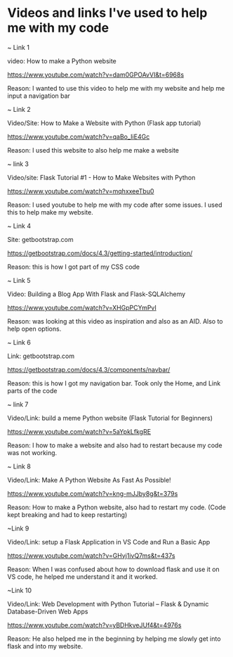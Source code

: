 # Videos and links I've used to help me with my code

~ Link 1

video: How to make a Python website

<https://www.youtube.com/watch?v=dam0GPOAvVI&t=6968s>

Reason: I wanted to use this video to help me with my website and help me input a navigation bar

~ Link 2

Video/Site: How to Make a Website with Python (Flask app tutorial)

<https://www.youtube.com/watch?v=qaBo_IiE4Gc>

Reason: I used this website to also help me make a website

~ link 3

Video/site: Flask Tutorial #1 - How to Make Websites with Python

<https://www.youtube.com/watch?v=mqhxxeeTbu0>

Reason: I used youtube to help me with my code after some issues. I used this to help make my website.

~ Link 4

Site: getbootstrap.com

<https://getbootstrap.com/docs/4.3/getting-started/introduction/>

Reason: this is how I got part of my CSS code

~ Link 5

Video: Building a Blog App With Flask and Flask-SQLAlchemy

<https://www.youtube.com/watch?v=XHGpPCYmPvI>

Reason: was looking at this video as inspiration and also as an AID. Also to help open options.

~ Link 6

Link: getbootstrap.com

<https://getbootstrap.com/docs/4.3/components/navbar/>

Reason: this is how I got my navigation bar. Took only the Home, and Link parts of the code

~ link 7

Video/Link: build a meme Python website (Flask Tutorial for Beginners)

<https://www.youtube.com/watch?v=5aYpkLfkgRE>

Reason: I how to make a website and also had to restart because my code was not working.

~ Link 8

Video/Link: Make A Python Website As Fast As Possible!

<https://www.youtube.com/watch?v=kng-mJJby8g&t=379s>

Reason: How to make a Python website, also had to restart my code. (Code kept breaking and had to keep restarting)

~Link 9

Video/Link: setup a Flask Application in VS Code and Run a Basic App

<https://www.youtube.com/watch?v=GHvj1ivQ7ms&t=437s>

Reason: When I was confused about how to download flask and use it on VS code, he helped me understand it and it worked.

~Link 10

Video/Link: Web Development with Python Tutorial – Flask & Dynamic Database-Driven Web Apps

<https://www.youtube.com/watch?v=yBDHkveJUf4&t=4976s>

Reason: He also helped me in the beginning by helping me slowly get into flask and into my website.






